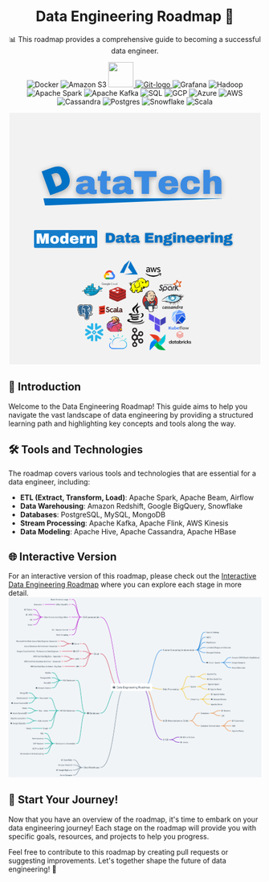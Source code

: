 <div align="center">

# Data Engineering Roadmap 🚀

📊 This roadmap provides a comprehensive guide to becoming a successful data engineer.
<p align="center">
  <img src="https://www.vectorlogo.zone/logos/docker/docker-icon.svg" alt="Docker" width="50" height="50" />
  <img src="https://www.vectorlogo.zone/logos/amazon_aws/amazon_aws-icon.svg" alt="Amazon S3" width="50" height="50" />
  <a href="https://cdnlogo.com/logo/data-version-control_134778.html">
    <img src="https://www.cdnlogo.com/logos/d/2/data-version-control.svg" width="50" height="50">
  </a>
  <a title="Jason Long, CC BY 3.0 <https://creativecommons.org/licenses/by/3.0>, via Wikimedia Commons" href="https://commons.wikimedia.org/wiki/File:Git-logo.svg">
    <img width="90" alt="Git-logo" src="https://upload.wikimedia.org/wikipedia/commons/thumb/e/e0/Git-logo.svg/512px-Git-logo.svg.png">
  </a>
  <img src="https://www.vectorlogo.zone/logos/grafana/grafana-icon.svg" alt="Grafana" width="50" height="50" />
  <img src="https://www.vectorlogo.zone/logos/apache_hadoop/apache_hadoop-icon.svg" alt="Hadoop" width="50" height="50" />
  <img src="https://www.vectorlogo.zone/logos/apache_spark/apache_spark-icon.svg" alt="Apache Spark" width="50" height="50" />
  <img src="https://www.vectorlogo.zone/logos/apache_kafka/apache_kafka-icon.svg" alt="Apache Kafka" width="50" height="50" />
  <img src="https://www.vectorlogo.zone/logos/sqlite/sqlite-icon.svg" alt="SQL" width="50" height="50" />
  <img src="https://www.vectorlogo.zone/logos/google_cloud/google_cloud-icon.svg" alt="GCP" width="50" height="50" />
  <img src="https://www.vectorlogo.zone/logos/microsoft_azure/microsoft_azure-icon.svg" alt="Azure" width="50" height="50" />
  <img src="https://www.vectorlogo.zone/logos/amazon_aws/amazon_aws-icon.svg" alt="AWS" width="50" height="50" />
  <img src="https://www.vectorlogo.zone/logos/apache_cassandra/apache_cassandra-icon.svg" alt="Cassandra" width="50" height="50" />
  <img src="https://www.vectorlogo.zone/logos/postgresql/postgresql-icon.svg" alt="Postgres" width="50" height="50" />
  <img src="https://www.vectorlogo.zone/logos/snowflake/snowflake-icon.svg" alt="Snowflake" width="50" height="50" />
  <img src="https://www.vectorlogo.zone/logos/scala-lang/scala-lang-icon.svg" alt="Scala" width="50" height="50" />
</p>


![Data Engineering Roadmap](DataTech.png)

</div>

## 📖 Introduction

Welcome to the Data Engineering Roadmap! This guide aims to help you navigate the vast landscape of data engineering by providing a structured learning path and highlighting key concepts and tools along the way.

## 🛠️ Tools and Technologies

The roadmap covers various tools and technologies that are essential for a data engineer, including:

- **ETL (Extract, Transform, Load)**: Apache Spark, Apache Beam, Airflow
- **Data Warehousing**: Amazon Redshift, Google BigQuery, Snowflake
- **Databases**: PostgreSQL, MySQL, MongoDB
- **Stream Processing**: Apache Kafka, Apache Flink, AWS Kinesis
- **Data Modeling**: Apache Hive, Apache Cassandra, Apache HBase

## 🌐 Interactive Version

For an interactive version of this roadmap, please check out the [Interactive Data Engineering Roadmap](https://whimsical.com/data-engineering-roadmap-CioxwsS3QggwM2ATWy9p9S) 
where you can explore each stage in more detail.
<img src="./Data Engineering roadmap.png" alt="Data Engineering Roadmap">

## 🚀 Start Your Journey!

Now that you have an overview of the roadmap, it's time to embark on your data engineering journey! Each stage on the roadmap will provide you with specific goals, resources, and projects to help you progress.

Feel free to contribute to this roadmap by creating pull requests or suggesting improvements. Let's together shape the future of data engineering! 🤝
